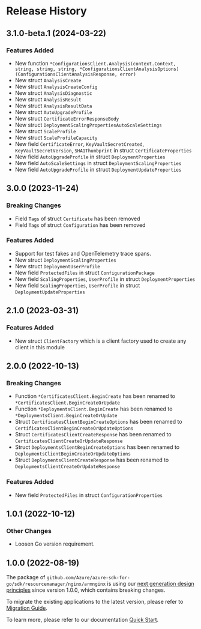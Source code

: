 # Release History

## 3.1.0-beta.1 (2024-03-22)
### Features Added

- New function `*ConfigurationsClient.Analysis(context.Context, string, string, string, *ConfigurationsClientAnalysisOptions) (ConfigurationsClientAnalysisResponse, error)`
- New struct `AnalysisCreate`
- New struct `AnalysisCreateConfig`
- New struct `AnalysisDiagnostic`
- New struct `AnalysisResult`
- New struct `AnalysisResultData`
- New struct `AutoUpgradeProfile`
- New struct `CertificateErrorResponseBody`
- New struct `DeploymentScalingPropertiesAutoScaleSettings`
- New struct `ScaleProfile`
- New struct `ScaleProfileCapacity`
- New field `CertificateError`, `KeyVaultSecretCreated`, `KeyVaultSecretVersion`, `SHA1Thumbprint` in struct `CertificateProperties`
- New field `AutoUpgradeProfile` in struct `DeploymentProperties`
- New field `AutoScaleSettings` in struct `DeploymentScalingProperties`
- New field `AutoUpgradeProfile` in struct `DeploymentUpdateProperties`


## 3.0.0 (2023-11-24)
### Breaking Changes

- Field `Tags` of struct `Certificate` has been removed
- Field `Tags` of struct `Configuration` has been removed

### Features Added

- Support for test fakes and OpenTelemetry trace spans.
- New struct `DeploymentScalingProperties`
- New struct `DeploymentUserProfile`
- New field `ProtectedFiles` in struct `ConfigurationPackage`
- New field `ScalingProperties`, `UserProfile` in struct `DeploymentProperties`
- New field `ScalingProperties`, `UserProfile` in struct `DeploymentUpdateProperties`


## 2.1.0 (2023-03-31)
### Features Added

- New struct `ClientFactory` which is a client factory used to create any client in this module


## 2.0.0 (2022-10-13)
### Breaking Changes

- Function `*CertificatesClient.BeginCreate` has been renamed to `*CertificatesClient.BeginCreateOrUpdate`
- Function `*DeploymentsClient.BeginCreate` has been renamed to `*DeploymentsClient.BeginCreateOrUpdate`
- Struct `CertificatesClientBeginCreateOptions` has been renamed to `CertificatesClientBeginCreateOrUpdateOptions`
- Struct `CertificatesClientCreateResponse` has been renamed to `CertificatesClientCreateOrUpdateResponse`
- Struct `DeploymentsClientBeginCreateOptions` has been renamed to `DeploymentsClientBeginCreateOrUpdateOptions`
- Struct `DeploymentsClientCreateResponse` has been renamed to `DeploymentsClientCreateOrUpdateResponse`

### Features Added

- New field `ProtectedFiles` in struct `ConfigurationProperties`


## 1.0.1 (2022-10-12)
### Other Changes
- Loosen Go version requirement.

## 1.0.0 (2022-08-19)

The package of `github.com/Azure/azure-sdk-for-go/sdk/resourcemanager/nginx/armnginx` is using our [next generation design principles](https://azure.github.io/azure-sdk/general_introduction.html) since version 1.0.0, which contains breaking changes.

To migrate the existing applications to the latest version, please refer to [Migration Guide](https://aka.ms/azsdk/go/mgmt/migration).

To learn more, please refer to our documentation [Quick Start](https://aka.ms/azsdk/go/mgmt).
